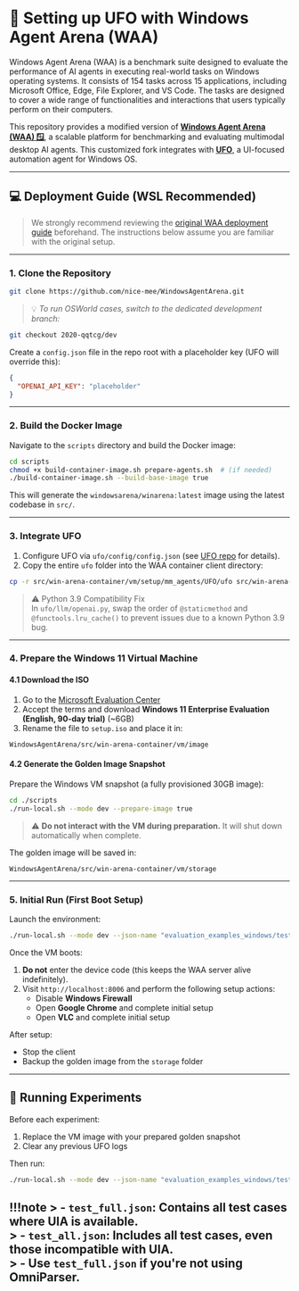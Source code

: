 # 🧩 Setting up UFO with Windows Agent Arena (WAA)

Windows Agent Arena (WAA) is a benchmark suite designed to evaluate the performance of AI agents in executing real-world tasks on Windows operating systems. It consists of 154 tasks across 15 applications, including Microsoft Office, Edge, File Explorer, and VS Code. The tasks are designed to cover a wide range of functionalities and interactions that users typically perform on their computers.

This repository provides a modified version of [**Windows Agent Arena (WAA) 🪟**](https://github.com/microsoft/WindowsAgentArena), a scalable platform for benchmarking and evaluating multimodal desktop AI agents. This customized fork integrates with [**UFO**](https://github.com/microsoft/UFO), a UI-focused automation agent for Windows OS.

---

## 💻 Deployment Guide (WSL Recommended)

> We strongly recommend reviewing the [original WAA deployment guide](https://github.com/microsoft/WindowsAgentArena) beforehand. The instructions below assume you are familiar with the original setup.

---

### 1. Clone the Repository

```bash
git clone https://github.com/nice-mee/WindowsAgentArena.git
```

> 💡 *To run OSWorld cases, switch to the dedicated development branch:*
```bash
git checkout 2020-qqtcg/dev
```

Create a `config.json` file in the repo root with a placeholder key (UFO will override this):

```json
{
  "OPENAI_API_KEY": "placeholder"
}
```

---

### 2. Build the Docker Image

Navigate to the `scripts` directory and build the Docker image:

```bash
cd scripts
chmod +x build-container-image.sh prepare-agents.sh  # (if needed)
./build-container-image.sh --build-base-image true
```

This will generate the `windowsarena/winarena:latest` image using the latest codebase in `src/`.

---

### 3. Integrate UFO

1. Configure UFO via `ufo/config/config.json` (see [UFO repo](https://github.com/microsoft/UFO) for details).
2. Copy the entire `ufo` folder into the WAA container client directory:

```bash
cp -r src/win-arena-container/vm/setup/mm_agents/UFO/ufo src/win-arena-container/client/
```

> ⚠️ Python 3.9 Compatibility Fix  
> In `ufo/llm/openai.py`, swap the order of `@staticmethod` and `@functools.lru_cache()` to prevent issues due to a known Python 3.9 bug.

---

### 4. Prepare the Windows 11 Virtual Machine

#### 4.1 Download the ISO

1. Go to the [Microsoft Evaluation Center](https://info.microsoft.com/ww-landing-windows-11-enterprise.html)
2. Accept the terms and download **Windows 11 Enterprise Evaluation (English, 90-day trial)** (~6GB)
3. Rename the file to `setup.iso` and place it in:

```
WindowsAgentArena/src/win-arena-container/vm/image
```

#### 4.2 Generate the Golden Image Snapshot

Prepare the Windows VM snapshot (a fully provisioned 30GB image):

```bash
cd ./scripts
./run-local.sh --mode dev --prepare-image true
```

> ⚠️ **Do not interact with the VM during preparation.** It will shut down automatically when complete.

The golden image will be saved in:

```
WindowsAgentArena/src/win-arena-container/vm/storage
```

---

### 5. Initial Run (First Boot Setup)

Launch the environment:

```bash
./run-local.sh --mode dev --json-name "evaluation_examples_windows/test_custom.json" --agent UFO --agent-settings '{"llm_type": "azure", "llm_endpoint": "https://cloudgpt-openai.azure-api.net/openai/deployments/gpt-4o-20240513/chat/completions?api-version=2024-04-01-preview", "llm_auth": {"type": "api-key", "token": ""}}'
```

Once the VM boots:

1. **Do not** enter the device code (this keeps the WAA server alive indefinitely).
2. Visit `http://localhost:8006` and perform the following setup actions:
   - Disable **Windows Firewall**
   - Open **Google Chrome** and complete initial setup
   - Open **VLC** and complete initial setup

After setup:

- Stop the client
- Backup the golden image from the `storage` folder

---

## 🧪 Running Experiments

Before each experiment:

1. Replace the VM image with your prepared golden snapshot
2. Clear any previous UFO logs

Then run:

```bash
./run-local.sh --mode dev --json-name "evaluation_examples_windows/test_full.json" --agent UFO --agent-settings '{"llm_type": "azure", "llm_endpoint": "https://cloudgpt-openai.azure-api.net/openai/deployments/gpt-4o-20240513/chat/completions?api-version=2024-04-01-preview", "llm_auth": {"type": "api-key", "token": ""}}'
```

!!!note
    > - `test_full.json`: Contains all test cases where UIA is available.  
    > - `test_all.json`: Includes all test cases, even those incompatible with UIA.  
    > - Use `test_full.json` if you're **not** using OmniParser.
---